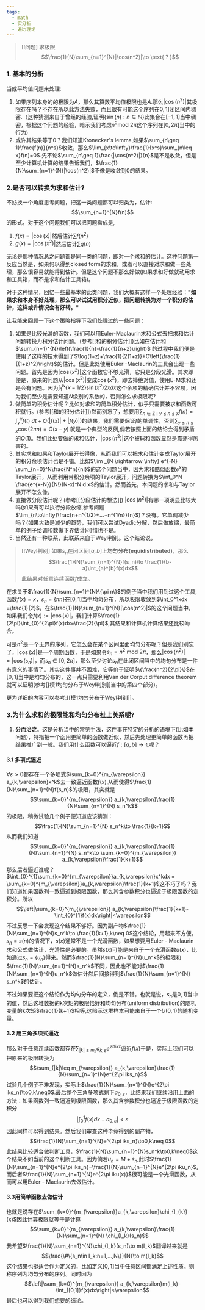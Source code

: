 ```yaml
---
tags:
  - math
  - 实分析
  - 遍历理论
---
```


> [!问题]
>求极限
> $$\frac{1}{N}\sum_{n=1}^{N}|\cos(n^2)|\to \text{ ? }$$
> 

### 1. 基本的分析
当成平均值问题来处理:
1.  如果序列本身的的极限为$A$，那么其算数平均值极限也是$A$.那么$|\cos(n^2)|$其极限存在吗？不存在所以此方法失败，而且很有可能这个序列在$0,1]$闭区间内稠密.（这种猜测来自于曾经的经验,证明$\{\sin(n):n\in\mathbb{N}\}$此集合在$[-1,1]$当中稠密，根据这个问题的经验，暗示我们考虑$n^2\text{mod } 2\pi$这个序列在$[0,2\pi]$当中的行为)
2.  或许其结果等于0？我们知道Kronecker's lemma,如果$\sum_{n\geq 1}\frac{f(n)}{n^s}$收敛，那么$\lim_{x\to\infty}\frac{1}{x^s}\sum_{n\leq x}f(n)=0$.先不论$\sum_{n\geq 1}\frac{|\cos(n^2)|}{n}$是不是收敛，但是至少计算机计算的结果告诉我们，$\frac{1}{N}\sum_{n=1}^{N}|\cos(n^2)|$不像是收敛到0的结果。
### 2.是否可以转换为求和估计?
不妨换一个角度思考问题，把这一类问题都可以归类为，估计:
$$\sum_{n=1}^{N}f(n)$$的形式，对于这个问题我们可以把问题看成是,
1.  $f(x)=|\cos(x)|$然后估计$\sum f(n^2)$
2.  $g(x)=|\cos(x^2)|$然后估计$\sum g(n)$



无论是那种情况总之问题都是同一类的问题，即对一个求和的估计。这种问题第一反应当然是，如果何以得到closed form的求和，或者可以直接对求和做一些处理，那么很容易就能得到估计。但是这个问题不那么好做(如果求和好做就动用求和工具箱，而不是求和估计工具箱)。


对于这种情况，回忆一些最基本的此类问题，我们大概有这样一个处理经验：**"如果求和本身不好处理，那么可以试试用积分近似，把问题转换为对一个积分的估计，这样或许情况会有好转。"**

让我能来回顾一下这个策略指导下我们处理过的一些问题：

1.  如果是比较光滑的函数，我们可以用Euler-Maclaurin求和公式去把求和估计问题转换为积分估计问题。(参考[[和的积分估计]])比如在估计和$\sum_{n=1}^{N}\left(\frac{1}{n}-\frac{1}{n+z}\right)$ 的过程中我们便是使用了这样的技术得到了$\log(1+z)+\frac{1}{2(1+z)}+O\left(\frac{1}{(1+z)^2}\right)$的估计。但是此处使用Euler -Maclaurin的工具会出现一些问题。首先是因为$|\cos(x^2)|$这个函数它不够光滑，它只是分段光滑。其次即便是，原来的问题从$|\cos(x^2)|$变成$\cos(x^2)$，即去掉绝对值，使用E-M求和还是会有问题。因为$\int_{1}^{N}\{x-1/2\}\sin(x^2)2xdx$这个余项的精确估计并不容易，因为我们至少是需要知道$N$级别的系数的，否则怎么求极限呢?
2.  做简单的积分估计呢？比如对求和的简单积分估计，似乎只需要被求和函数可积就行。(参考[[和的积分估计]])然而别忘了，想要用$\sum_{n\in{\mathbb{Z}}:y\leq n\leq x}f(n)=\int_{y}^{x}f(t)\ dt+O(|f(x)|+|f(y)|)$的结果，我们需要保证$f$的单调性，否则$\sum_{y\leq n \le x}\cos(2\pi n)=O(x-y)$ 就是一个典型的反例,倘若按照上面的结论会得到矛盾的$O(1)$。我们此处要做的求和估计，$|\cos(n^2)|$这个被球和函数显然是震荡得厉害的。
3.  其实求和如果和Taylor展开长得像，从而我们可以把求和估计变成Taylor展开的积分余项估计也是不错。比如$\lim _{N \rightarrow \infty} e^{-N} \sum_{n=0}^N\frac{N^n}{n!}$的这个问题当中，因为求和酷似函数$e^x$的Taylor展开，从而利用带积分余项的Taylor展开，问题转换为$\int_0^N \frac{e^{x-N}}{N!}(N-x)^N d x$的估计。然而首先，本问题的求和与Taylor展开不怎么像。
4.  直接做分段估计呢？(参考[[分段估计的想法]]) $|\cos(n^2)|$有哪一项明显比较大吗(如果有可以执行分段放缩,参考问题$\lim_{n\to\infty}\frac{n+n^{1/2}+...+n^{1/n}}{n}$)？没有。它单调减少吗？(如果大致是减少的趋势，我们可以尝试Dyadic分解，然后做放缩，最简单的例子给调和数做下界估计)可惜也不是。
5.  当然还有一种联系，此联系来自于Weyl判别。这个结论说，

> [!Weyl判别]
> 如果$s_n$在闭区间$[a,b]$上**均匀分布(equidistributed)**，那么$$\frac{1}{N}\sum_{n=1}^{N}f(s_n)\to
>     \frac{1}{b-a}\int_{a}^{b}f(x)dx$$此结果对任意连续函数$f$成立。

在求关于$\frac{1}{N}\sum_{n=1}^{N}\{\pi n\}$的例子当中我们用到过这个工具,函数$f(x)=x$，$s_n=\{\pi n\}$在$[0,1]$当中均匀分布，所以极限收敛到$\int_0^1xdx =\frac{1}{2}$。在$\frac{1}{N}\sum_{n=1}^{N}|\cos(n^2)|$的这个问题当中，如果我们令$f(x):=|\cos(x)|$，我们计算$\frac{1}{2\pi}\int_{0}^{2\pi}f(x)dx=\frac{2}{\pi}$,其结果和计算机计算结果还比较吻合。

可是$n^2$是一个无界的序列，它怎么会在某个区间里面均匀分布呢？但是我们别忘了，$|\cos(x)|$是一个周期函数，于是如果令$s_n=n^2\text{ mod }2\pi$，那么$|\cos(n^2)| =|\cos(s_n)|$，而$s_n \in[0,2\pi]$，那么至少讨论$s_n$在此闭区间当中的均匀分布是一件有意义的事情了。其实这件事并不困难，它等价于证明$\{\frac{n^2}{2\pi}\}$在$[0,1]$当中是均匀分布的，这一点只需要利用Van der Corput difference theorem就可以证明(参考[[模1均匀分布于Weyl判别]]当中的第四个部分)。

更为详细的内容可以参考:[[模1均匀分布于Weyl判别]]。
### 3.为什么求和的极限能和均匀分布扯上关系呢?

1.  **分而治之**。这是分析当中的常见手法，这件事在特定的分析的语境下(比如本问题)，特指把一个函用更简单的函数做近似，然后先处理更简单的函数再把结果推广到一般。我们用什么函数可以逼近$f:[a,b]\to\mathbb{C}$呢？

#### 3.1 多项式逼近
$\forall \varepsilon >0$都存在一个多项式$\sum_{k=0}^{m_{\varepsilon}} a_{k,\varepsilon}x^k$去一致逼近函数$f(x)$,从而使得$\frac{1}{N}\sum_{n=1}^{N}f(s_n)$的极限，其实就是$$\sum_{k=0}^{m_{\varepsilon}}
    a_{k,\varepsilon}\frac{1}{N}\sum_{n=1}^{N}
    s_n^k$$的极限。稍微试验几个例子便知道应该猜测：$$\frac{1}{N}\sum_{n=1}^{N}
    s_n^k\to
    \frac{1}{k+1}$$从而我们知道$$\sum_{k=0}^{m_{\varepsilon}}
    a_{k,\varepsilon}\frac{1}{N}\sum_{n=1}^{N} s_n^k\to
    \sum_{k=0}^{m_{\varepsilon}}
    a_{k,\varepsilon}\frac{1}{k+1}$$那么后者逼近谁呢？$\int_{0}^{1}\sum_{k=0}^{m_{\varepsilon}}a_{k,\varepsilon}x^kdx = \sum_{k=0}^{m_{\varepsilon}}a_{k,\varepsilon}\frac{1}{k+1}$这不巧了吗？我们知道如果函数列一致逼近到极限函数，那么其含参数积分也逼近于极限函数的定积分。所以$$\left|\sum_{k=0}^{m_{\varepsilon}}
    a_{k,\varepsilon}\frac{1}{k+1}-\int_{0}^{1}f(x)dx\right|<\varepsilon$$不过反思一下会发现这个结果不够好。因为副产物$\frac{1}{N}\sum_{n=1}^{N}s_n^k\to \frac{1}{k+1},k\neq 0$这个结论，用起来不方便。$s_n=s(n)$的情况下，$s(x)$通常不是一个光滑函数，如果想要用Euler - Maclaurin求和公式做估计，光滑性是必要的。虽然$s(x)$可能是来自于一个光滑函数$u(x)$，比如通过$s_n= \{u_n\}$得来。然而$\frac{1}{N}\sum_{n=1}^{N}u_n^k$的极限和$\frac{1}{N}\sum_{n=1}^{N}s_n^k$不同，因此也不能对$\frac{1}{N}\sum_{n=1}^{N}u_n^k$做估计然后间接得到$\frac{1}{N}\sum_{n=1}^{N} s_n^k$的估计。
 
不过如果要把这个结论作为均匀分布的定义，倒是不错。也就是说，$s_n$是$0,1]$当中的值，然后这堆数据的k次矩的极限恰好和均匀分布(uniform distribution)的随机变量的k次矩$\frac{1}{k+1}$相等,这暗示这堆样本可能来自于一个$U(0,1)$的随机变量。

#### 3.2 用三角多项式逼近

那么对于任意连续函数都存在$\sum_{|k|\leq m_{\varepsilon}} a_{k,\varepsilon}e^{2\pi ikx}$逼近$f(x)$于是，实际上我们可以把原来的极限转换为$$\sum_{|k|\leq
    m_{\varepsilon}}
    a_{k,\varepsilon}\frac{1}{N}\sum_{n=1}^{N}e^{2\pi
    iks_n}$$试验几个例子不难发现，实际上$\frac{1}{N}\sum_{n=1}^{N}e^{2\pi iks_n}\to0,k\neq0$.最后整个三角多项式剩下$a_{0,\varepsilon}$，此结果我们继续沿用上面的方法：如果函数列一致逼近到极限函数，那么其含参数积分也逼近于极限函数的定积分$$\left|\int_{0}^{1}f(x)dx -
    a_{0,\varepsilon}\right|<\varepsilon$$因此同样可以得到结果。然后我们审查这种毕竟得到的副产物，$$\frac{1}{N}\sum_{n=1}^{N}e^{2\pi
    iks_n}\to0,k\neq
    0$$此结果比较适合做判断工具，$\frac{1}{N}\sum_{n=1}^{N}s_n^k\to0,k\neq0$这个结果不如当前的这个判断工具。因为倘若$u_n=M+s_n$,此时$\frac{1}{N}\sum_{n=1}^{N}e^{2\pi iks_n}=\frac{1}{N}\sum_{n=1}^{N}e^{2\pi iku_n}$,而后者$\frac{1}{N}\sum_{n=1}^{N}e^{2\pi iku(x)}$很可能是一个光滑函数，从而可以用Euler - Maclaurin去做估计。


#### 3.3用简单函数去做估计

也就是说存在$\sum_{k=0}^{m_{\varepsilon}}a_{k,\varepsilon}\chi_{I_{k}}(x)$因此计算极限就等于是计算$$\sum_{k=0}^{m_{\varepsilon}}
    a_{k,\varepsilon}\frac{1}{N}\sum_{n=1}^{N}
    \chi_{I_k}(s_n)$$我希望$\frac{1}{N}\sum_{n=1}^{N}\chi_{I_k}(s_n)\to m(I_k)$翻译过来就是$$\frac{\#\{s_n\in
    I_k:n=1,...,N\}}{N}\to
    m(I_k)$$这个结果也挺适合作为定义的，比如定义$[0,1]$当中任意区间都满足上述性质。则称序列为均匀分布的序列。同时因为$$\left|\sum_{k=0}^{m_{\varepsilon}}
    a_{k,\varepsilon}m(I_k)-\int_{[0,1]}f(x)dx\right|<\varepsilon$$最后也可以得到我们想要的结论。










